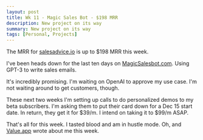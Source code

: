 ```yaml
---
layout: post
title: Wk 11 - Magic Sales Bot - $198 MRR
description: New project on its way
summary: New project on its way
tags: [Personal, Projects]
---
```


The MRR for [salesadvice.io](salesadvice.io) is up to $198 MRR this week.

I've been heads down for the last ten days on [MagicSalesbot.com](MagicSalesbot.com). Using GPT-3 to write sales emails.

It's incredibly promising. I'm waiting on OpenAI to approve my use case. I'm not waiting around to get customers, though.

These next two weeks I'm setting up calls to do personalized demos to my beta subscribers. I'm asking them to put their card down for a Dec 15 start date. In return, they get it for $39/m. I intend on taking it to $99/m ASAP.

That's all for this week. I tasted blood and am in hustle mode. Oh, and [Value.app](https://www.value.app/feed/permissionless-apprenticeship-ryan-doyle) wrote about me this week.
